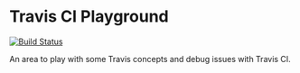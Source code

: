 # Travis CI Playground

[![Build Status](https://travis-ci.org/geerlingguy/travis-playground.svg)](https://travis-ci.org/geerlingguy/travis-playground)

An area to play with some Travis concepts and debug issues with Travis CI.
